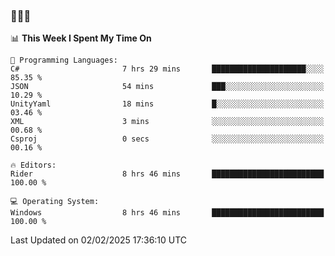 ### 👋👋👋
<!--START_SECTION:waka-->
📊 **This Week I Spent My Time On** 

```text
💬 Programming Languages: 
C#                       7 hrs 29 mins       █████████████████████░░░░   85.35 % 
JSON                     54 mins             ███░░░░░░░░░░░░░░░░░░░░░░   10.29 % 
UnityYaml                18 mins             █░░░░░░░░░░░░░░░░░░░░░░░░   03.46 % 
XML                      3 mins              ░░░░░░░░░░░░░░░░░░░░░░░░░   00.68 % 
Csproj                   0 secs              ░░░░░░░░░░░░░░░░░░░░░░░░░   00.16 % 

🔥 Editors: 
Rider                    8 hrs 46 mins       █████████████████████████   100.00 % 

💻 Operating System: 
Windows                  8 hrs 46 mins       █████████████████████████   100.00 % 
```


 Last Updated on 02/02/2025 17:36:10 UTC
<!--END_SECTION:waka-->
